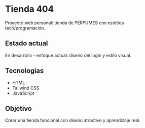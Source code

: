 # Tienda 404 
Proyecto web personal: tienda de PERFUMES con estética tech/programación.

## Estado actual
En desarrollo - enfoque actual: diseño del login y estilo visual.

## Tecnologías
- HTML
- Tailwind CSS
- JavaScript

## Objetivo
Crear una tienda funcional con diseño atractivo y aprendizaje real.



